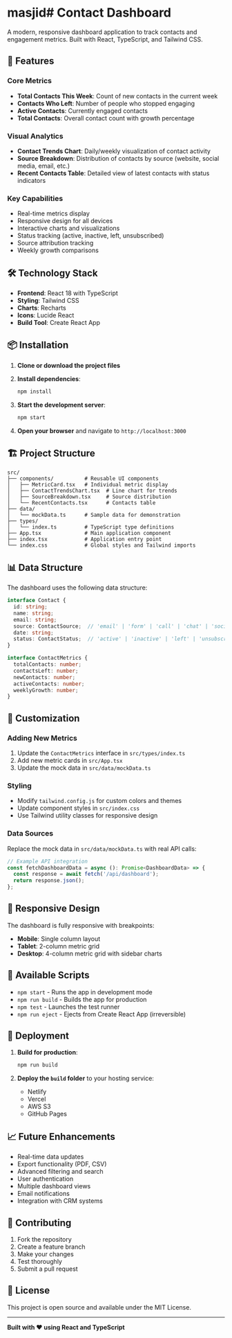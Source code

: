 # masjid# Contact Dashboard

A modern, responsive dashboard application to track contacts and engagement metrics. Built with React, TypeScript, and Tailwind CSS.

## 🚀 Features

### Core Metrics
- **Total Contacts This Week**: Count of new contacts in the current week
- **Contacts Who Left**: Number of people who stopped engaging
- **Active Contacts**: Currently engaged contacts
- **Total Contacts**: Overall contact count with growth percentage

### Visual Analytics
- **Contact Trends Chart**: Daily/weekly visualization of contact activity
- **Source Breakdown**: Distribution of contacts by source (website, social media, email, etc.)
- **Recent Contacts Table**: Detailed view of latest contacts with status indicators

### Key Capabilities
- Real-time metrics display
- Responsive design for all devices
- Interactive charts and visualizations
- Status tracking (active, inactive, left, unsubscribed)
- Source attribution tracking
- Weekly growth comparisons

## 🛠️ Technology Stack

- **Frontend**: React 18 with TypeScript
- **Styling**: Tailwind CSS
- **Charts**: Recharts
- **Icons**: Lucide React
- **Build Tool**: Create React App

## 📦 Installation

1. **Clone or download the project files**

2. **Install dependencies**:
   ```bash
   npm install
   ```

3. **Start the development server**:
   ```bash
   npm start
   ```

4. **Open your browser** and navigate to `http://localhost:3000`

## 🏗️ Project Structure

```
src/
├── components/          # Reusable UI components
│   ├── MetricCard.tsx   # Individual metric display
│   ├── ContactTrendsChart.tsx  # Line chart for trends
│   ├── SourceBreakdown.tsx     # Source distribution
│   └── RecentContacts.tsx      # Contacts table
├── data/
│   └── mockData.ts      # Sample data for demonstration
├── types/
│   └── index.ts         # TypeScript type definitions
├── App.tsx              # Main application component
├── index.tsx            # Application entry point
└── index.css            # Global styles and Tailwind imports
```

## 📊 Data Structure

The dashboard uses the following data structure:

```typescript
interface Contact {
  id: string;
  name: string;
  email: string;
  source: ContactSource;  // 'email' | 'form' | 'call' | 'chat' | 'social_media' | 'website' | 'ads'
  date: string;
  status: ContactStatus;  // 'active' | 'inactive' | 'left' | 'unsubscribed'
}

interface ContactMetrics {
  totalContacts: number;
  contactsLeft: number;
  newContacts: number;
  activeContacts: number;
  weeklyGrowth: number;
}
```

## 🎨 Customization

### Adding New Metrics
1. Update the `ContactMetrics` interface in `src/types/index.ts`
2. Add new metric cards in `src/App.tsx`
3. Update the mock data in `src/data/mockData.ts`

### Styling
- Modify `tailwind.config.js` for custom colors and themes
- Update component styles in `src/index.css`
- Use Tailwind utility classes for responsive design

### Data Sources
Replace the mock data in `src/data/mockData.ts` with real API calls:
```typescript
// Example API integration
const fetchDashboardData = async (): Promise<DashboardData> => {
  const response = await fetch('/api/dashboard');
  return response.json();
};
```

## 📱 Responsive Design

The dashboard is fully responsive with breakpoints:
- **Mobile**: Single column layout
- **Tablet**: 2-column metric grid
- **Desktop**: 4-column metric grid with sidebar charts

## 🔧 Available Scripts

- `npm start` - Runs the app in development mode
- `npm run build` - Builds the app for production
- `npm test` - Launches the test runner
- `npm run eject` - Ejects from Create React App (irreversible)

## 🚀 Deployment

1. **Build for production**:
   ```bash
   npm run build
   ```

2. **Deploy the `build` folder** to your hosting service:
   - Netlify
   - Vercel
   - AWS S3
   - GitHub Pages

## 📈 Future Enhancements

- Real-time data updates
- Export functionality (PDF, CSV)
- Advanced filtering and search
- User authentication
- Multiple dashboard views
- Email notifications
- Integration with CRM systems

## 🤝 Contributing

1. Fork the repository
2. Create a feature branch
3. Make your changes
4. Test thoroughly
5. Submit a pull request

## 📄 License

This project is open source and available under the MIT License.

---

**Built with ❤️ using React and TypeScript** 